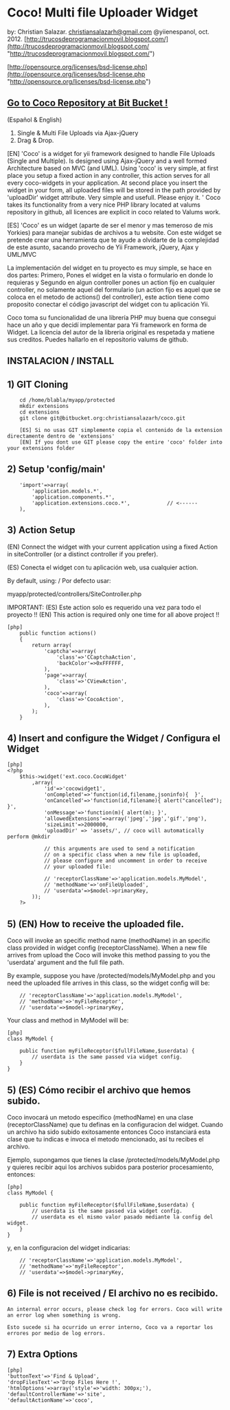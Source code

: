 Coco! Multi file Uploader Widget
================================

by:
Christian Salazar. christiansalazarh@gmail.com	@yiienespanol, oct. 2012.
[http://trucosdeprogramacionmovil.blogspot.com/](http://trucosdeprogramacionmovil.blogspot.com/ "http://trucosdeprogramacionmovil.blogspot.com/")

[http://opensource.org/licenses/bsd-license.php](http://opensource.org/licenses/bsd-license.php "http://opensource.org/licenses/bsd-license.php")

[Go to Coco Repository at Bit Bucket !](https://bitbucket.org/christiansalazarh/coco/ "Go to Coco Repository at Bit Bucket !")
------------------------------------------------------------------------------------------------------------------------------

(Español & English)

1.	Single & Multi File Uploads via Ajax-jQuery
1.	Drag & Drop.


[EN]
'Coco' is a widget for yii framework designed to handle File Uploads (Single and Multiple). Is designed using Ajax-jQuery and a well formed Architecture based on MVC (and UML).  Using 'coco' is very simple, at first place you setup a fixed action in any controller, this action serves for all every coco-widgets in your application. At second place you insert the widget in your form, all uploaded files will be stored in the path provided by 'uploadDir' widget attribute. Very simple and usefull. Please enjoy it.
'
Coco takes its functionality from a very nice PHP library located at valums repository in github, all licences are explicit in coco related to Valums work.


[ES]
'Coco' es un widget (aparte de ser el menor y mas temeroso de mis Yorkies) para manejar subidas de archivos a tu website. Con este widget se pretende crear una herramienta que te ayude a olvidarte de la complejidad de este asunto, sacando provecho de Yii Framework, jQuery, Ajax y UML/MVC

La implementación del widget en tu proyecto es muy simple, se hace en dos partes: Primero, Pones el widget en la vista o formulario en donde lo requieras y Segundo en algun controller pones un action fijo en cualquier controller, no solamente aquel del formulario (un action fijo es aquel que se coloca en el metodo de actions() del controller), este action tiene como proposito conectar el código javascript del widget con tu aplicación Yii.

Coco toma su funcionalidad de una librería PHP muy buena que consegui hace un año y que decidí implementar para Yii framework en forma de Widget. La licencia del autor de la libreria original es respetada y matiene sus creditos. Puedes hallarlo en el repositorio valums de github.


INSTALACION / INSTALL
---------------------

## 1) GIT Cloning

		cd /home/blabla/myapp/protected
		mkdir extensions
		cd extensions
		git clone git@bitbucket.org:christiansalazarh/coco.git

		[ES] Si no usas GIT simplemente copia el contenido de la extension directamente dentro de 'extensions'
		[EN] If you dont use GIT please copy the entire 'coco' folder into your extensions folder

## 2) Setup 'config/main'

		'import'=>array(
			'application.models.*',
			'application.components.*',
			'application.extensions.coco.*',			// <------
		),

## 3) Action Setup

(EN) Connect the widget with your current application using a fixed Action in siteController (or a distinct controller if you prefer).

(ES) Conecta el widget con tu aplicación web, usa cualquier action.

By default, using: / Por defecto usar:

myapp/protected/controllers/SiteController.php

IMPORTANT:
	(ES) Este action solo es requerido una vez para todo el proyecto !!
	(EN) This action is required only one time for all above project !!

~~~
[php]
	public function actions()
	{
		return array(
			'captcha'=>array(
				'class'=>'CCaptchaAction',
				'backColor'=>0xFFFFFF,
			),
			'page'=>array(
				'class'=>'CViewAction',
			),
			'coco'=>array(
				'class'=>'CocoAction',
			),
		);
	}

~~~


## 4) Insert and configure the Widget / Configura el Widget

~~~
[php]
<?php
	$this->widget('ext.coco.CocoWidget'
		,array(
			'id'=>'cocowidget1',
			'onCompleted'=>'function(id,filename,jsoninfo){  }',
			'onCancelled'=>'function(id,filename){ alert("cancelled"); }',
			'onMessage'=>'function(m){ alert(m); }',
			'allowedExtensions'=>array('jpeg','jpg','gif','png'),
			'sizeLimit'=>2000000,
			'uploadDir' => 'assets/', // coco will automatically perform @mkdir

			// this arguments are used to send a notification
			// on a specific class when a new file is uploaded,
			// please configure and uncomment in order to receive
			// your uploaded file:

			// 'receptorClassName'=>'application.models.MyModel',
			// 'methodName'=>'onFileUploaded',
			// 'userdata'=>$model->primaryKey,
		));
	?>
~~~

## 5) (EN) How to receive the uploaded file.

Coco will invoke an specific method name (methodName) in an specific class provided in widget config (receptorClassName). When a new file arrives from upload the Coco will invoke this method passing to you the 'userdata' argument and the full file path.

By example, suppose you have /protected/models/MyModel.php and you need the uploaded file arrives in this class, so the widget config will be:

		// 'receptorClassName'=>'application.models.MyModel',
		// 'methodName'=>'myFileReceptor',
		// 'userdata'=>$model->primaryKey,

Your class and method in MyModel will be:

~~~
[php]
class MyModel {

	public function myFileReceptor($fullFileName,$userdata) {
		// userdata is the same passed via widget config.
	}
}
~~~




## 5) (ES) Cómo recibir el archivo que hemos subido.

Coco invocará un metodo especifico (methodName) en una clase (receptorClassName) que tu definas en la configuracion del widget. Cuando un archivo ha sido subido exitosamente entonces Coco instanciará esta clase que tu indicas e invoca el metodo mencionado, así tu recibes el archivo.

Ejemplo, supongamos que tienes la clase /protected/models/MyModel.php y quieres recibir aqui los archivos subidos para posterior procesamiento, entonces:

~~~
[php]
class MyModel {

	public function myFileReceptor($fullFileName,$userdata) {
		// userdata is the same passed via widget config.
		// userdata es el mismo valor pasado mediante la config del widget.
	}
}
~~~

y, en la configuracion del widget indicarias:

		// 'receptorClassName'=>'application.models.MyModel',
		// 'methodName'=>'myFileReceptor',
		// 'userdata'=>$model->primaryKey,

## 6)  File is not received / El archivo no es recibido.

	An internal error occurs, please check log for errors. Coco will write an error log when something is wrong.

	Esto sucede si ha ocurrido un error interno, Coco va a reportar los errores por medio de log errors.

## 7) Extra Options

~~~
[php]
'buttonText'=>'Find & Upload',
'dropFilesText'=>'Drop Files Here !',
'htmlOptions'=>array('style'=>'width: 300px;'),
'defaultControllerName'=>'site',
'defaultActionName'=>'coco',
~~~